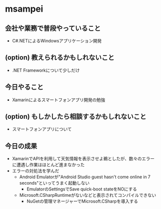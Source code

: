 # msampei

## 会社や業務で普段やっていること
 - C#.NETによるWindowsアプリケーション開発

## (option) 教えられるかもしれないこと
 - .NET Frameworkについて少しだけ

## 今日やること
 - Xamarinによるスマートフォンアプリ開発の勉強

## (option) もしかしたら相談するかもしれないこと
 - スマートフォンアプリについて

## 今日の成果
 - XamarinでAPIを利用して天気情報を表示させよ鵜としたが、数々のエラーに遭遇し作業はほとんど進まなかった
 - エラーの対処法を学んだ
   - Android Emulatorが"Android Studio guest hasn't come online in 7 seconds"といってうまく起動しない
     - EmulatorのSettingsでSave quick-boot stateをNOにする
   - Microsoft.CSharpRuntimeがないなどと表示されてコンパイルできない
     - NuGetの管理マネージャーでMicrosoft.CSharpを導入する
